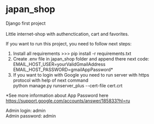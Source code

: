 # japan_shop
Django first project<br>    
Little internet-shop with authenctication, cart and favorites.

If you want to run this project, you need to follow next steps:<br>
1. Install all requirements >>> pip install -r requirements.txt
2. Create .env file in japan_shop folder and append there next code:      
EMAIL_HOST_USER=yourValidGmailAddress    
EMAIL_HOST_PASSWORD=gmailAppPassword*      
3. If you want to login with Google you need to run server with https protocol with help of next command    
python manage.py runserver_plus --cert-file cert.crt <br>       

*See more information about App Password here https://support.google.com/accounts/answer/185833?hl=ru <br>

Admin login: admin    
Admin password: admin

